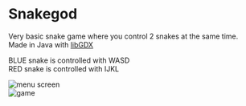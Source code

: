 # Snakegod

Very basic snake game where you control 2 snakes at the same time. <br />
Made in Java with [libGDX](https://libgdx.com/) <br />

BLUE snake is controlled with WASD <br />
RED snake is controlled with IJKL <br />

![menu screen](https://i.imgur.com/1JGT1Wu.png) <br />
![game](https://i.imgur.com/LKAMZp2.png)
